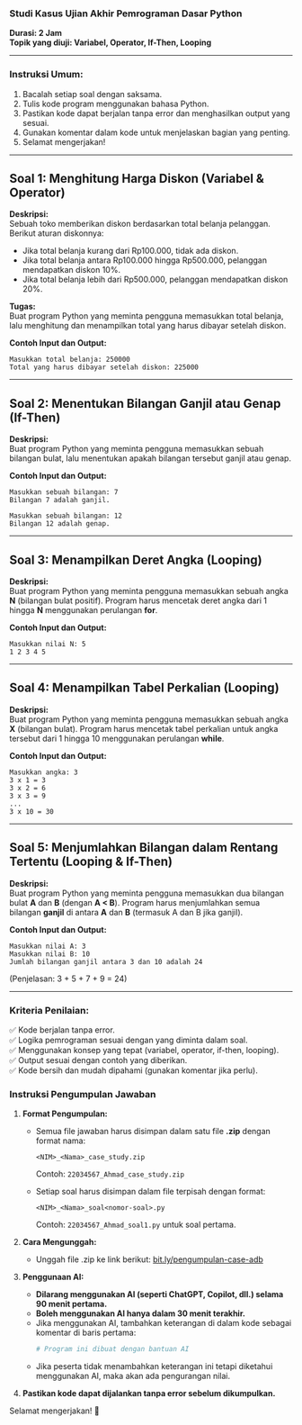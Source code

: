 ### **Studi Kasus Ujian Akhir Pemrograman Dasar Python**  
**Durasi: 2 Jam**  
**Topik yang diuji: Variabel, Operator, If-Then, Looping**  

---

### **Instruksi Umum:**  
1. Bacalah setiap soal dengan saksama.  
2. Tulis kode program menggunakan bahasa Python.  
3. Pastikan kode dapat berjalan tanpa error dan menghasilkan output yang sesuai.  
4. Gunakan komentar dalam kode untuk menjelaskan bagian yang penting.  
5. Selamat mengerjakan!  

---

## **Soal 1: Menghitung Harga Diskon (Variabel & Operator)**
**Deskripsi:**  
Sebuah toko memberikan diskon berdasarkan total belanja pelanggan. Berikut aturan diskonnya:  
- Jika total belanja kurang dari Rp100.000, tidak ada diskon.  
- Jika total belanja antara Rp100.000 hingga Rp500.000, pelanggan mendapatkan diskon 10%.  
- Jika total belanja lebih dari Rp500.000, pelanggan mendapatkan diskon 20%.  

**Tugas:**  
Buat program Python yang meminta pengguna memasukkan total belanja, lalu menghitung dan menampilkan total yang harus dibayar setelah diskon.  

**Contoh Input dan Output:**  
```
Masukkan total belanja: 250000
Total yang harus dibayar setelah diskon: 225000
```

---

## **Soal 2: Menentukan Bilangan Ganjil atau Genap (If-Then)**
**Deskripsi:**  
Buat program Python yang meminta pengguna memasukkan sebuah bilangan bulat, lalu menentukan apakah bilangan tersebut ganjil atau genap.  

**Contoh Input dan Output:**  
```
Masukkan sebuah bilangan: 7
Bilangan 7 adalah ganjil.
```

```
Masukkan sebuah bilangan: 12
Bilangan 12 adalah genap.
```

---

## **Soal 3: Menampilkan Deret Angka (Looping)**
**Deskripsi:**  
Buat program Python yang meminta pengguna memasukkan sebuah angka **N** (bilangan bulat positif). Program harus mencetak deret angka dari 1 hingga **N** menggunakan perulangan **for**.  

**Contoh Input dan Output:**  
```
Masukkan nilai N: 5
1 2 3 4 5
```

---

## **Soal 4: Menampilkan Tabel Perkalian (Looping)**
**Deskripsi:**  
Buat program Python yang meminta pengguna memasukkan sebuah angka **X** (bilangan bulat). Program harus mencetak tabel perkalian untuk angka tersebut dari 1 hingga 10 menggunakan perulangan **while**.  

**Contoh Input dan Output:**  
```
Masukkan angka: 3
3 x 1 = 3
3 x 2 = 6
3 x 3 = 9
...
3 x 10 = 30
```

---

## **Soal 5: Menjumlahkan Bilangan dalam Rentang Tertentu (Looping & If-Then)**
**Deskripsi:**  
Buat program Python yang meminta pengguna memasukkan dua bilangan bulat **A** dan **B** (dengan **A < B**). Program harus menjumlahkan semua bilangan **ganjil** di antara **A** dan **B** (termasuk A dan B jika ganjil).  

**Contoh Input dan Output:**  
```
Masukkan nilai A: 3
Masukkan nilai B: 10
Jumlah bilangan ganjil antara 3 dan 10 adalah 24
```
(Penjelasan: 3 + 5 + 7 + 9 = 24)

---

### **Kriteria Penilaian:**
✅ Kode berjalan tanpa error.  
✅ Logika pemrograman sesuai dengan yang diminta dalam soal.  
✅ Menggunakan konsep yang tepat (variabel, operator, if-then, looping).  
✅ Output sesuai dengan contoh yang diberikan.  
✅ Kode bersih dan mudah dipahami (gunakan komentar jika perlu).  

### **Instruksi Pengumpulan Jawaban**  

1. **Format Pengumpulan:**  
   - Semua file jawaban harus disimpan dalam satu file **.zip** dengan format nama:  
     ```
     <NIM>_<Nama>_case_study.zip
     ```
     Contoh: `22034567_Ahmad_case_study.zip`  

   - Setiap soal harus disimpan dalam file terpisah dengan format:  
     ```
     <NIM>_<Nama>_soal<nomor-soal>.py
     ```
     Contoh: `22034567_Ahmad_soal1.py` untuk soal pertama.  

2. **Cara Mengunggah:**  
   - Unggah file .zip ke link berikut: [bit.ly/pengumpulan-case-adb](https://bit.ly/pengumpulan-case-adb)  

3. **Penggunaan AI:**  
   - **Dilarang menggunakan AI (seperti ChatGPT, Copilot, dll.) selama 90 menit pertama.**  
   - **Boleh menggunakan AI hanya dalam 30 menit terakhir.**  
   - Jika menggunakan AI, tambahkan keterangan di dalam kode sebagai komentar di baris pertama:  
     ```python
     # Program ini dibuat dengan bantuan AI
     ```
   - Jika peserta tidak menambahkan keterangan ini tetapi diketahui menggunakan AI, maka akan ada pengurangan nilai.  

4. **Pastikan kode dapat dijalankan tanpa error sebelum dikumpulkan.**  

Selamat mengerjakan! 🚀
